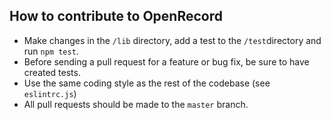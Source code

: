 ## How to contribute to OpenRecord

* Make changes in the `/lib` directory, add a test to the `/test`directory and run `npm test`.
* Before sending a pull request for a feature or bug fix, be sure to have created tests.
* Use the same coding style as the rest of the codebase (see `eslintrc.js`)
* All pull requests should be made to the `master` branch.
